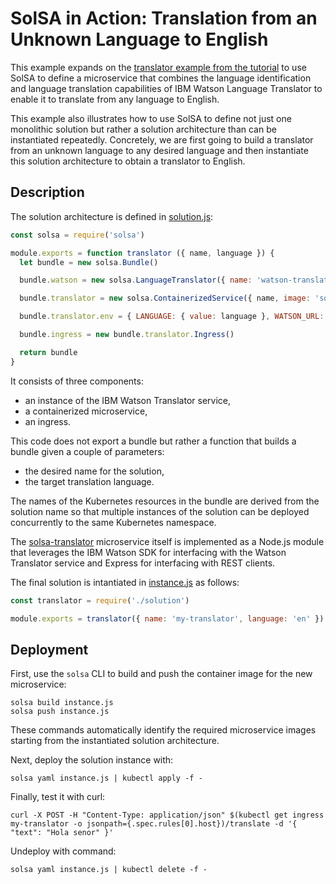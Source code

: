 <!--
#
# Copyright 2019 IBM Corporation
#
# Licensed under the Apache License, Version 2.0 (the "License");
# you may not use this file except in compliance with the License.
# You may obtain a copy of the License at
#
#     http://www.apache.org/licenses/LICENSE-2.0
#
# Unless required by applicable law or agreed to in writing, software
# distributed under the License is distributed on an "AS IS" BASIS,
# WITHOUT WARRANTIES OR CONDITIONS OF ANY KIND, either express or implied.
# See the License for the specific language governing permissions and
# limitations under the License.
-->

# SolSA in Action: Translation from an Unknown Language to English

This example expands on the [translator example from the
tutorial](../../tutorial#example-watson-translator) to use SolSA to define a
microservice that combines the language identification and language translation
capabilities of IBM Watson Language Translator to enable it to translate from
any language to English.

This example also illustrates how to use SolSA to define not just one monolithic
solution but rather a solution architecture than can be instantiated repeatedly.
Concretely, we are first going to build a translator from an unknown language to
any desired language and then instantiate this solution architecture to obtain a
translator to English.

## Description

The solution architecture is defined in [solution.js](solution.js):
```javascript
const solsa = require('solsa')

module.exports = function translator ({ name, language }) {
  let bundle = new solsa.Bundle()

  bundle.watson = new solsa.LanguageTranslator({ name: 'watson-translator-for-' + name })

  bundle.translator = new solsa.ContainerizedService({ name, image: 'solsa-translator', build: 'solsa-translator', port: 8080 })

  bundle.translator.env = { LANGUAGE: { value: language }, WATSON_URL: bundle.watson.getSecret('url'), WATSON_APIKEY: bundle.watson.getSecret('apikey') }

  bundle.ingress = new bundle.translator.Ingress()

  return bundle
}
```
It consists of three components:
- an instance of the IBM Watson Translator service,
- a containerized microservice,
- an ingress.

This code does not export a bundle but rather a function that builds a bundle
given a couple of parameters:
- the desired name for the solution,
- the target translation language.

The names of the Kubernetes resources in the bundle are derived from the
solution name so that multiple instances of the solution can be deployed
concurrently to the same Kubernetes namespace.

The [solsa-translator](solsa-translator) microservice itself is implemented as a
Node.js module that leverages the IBM Watson SDK for interfacing with the Watson
Translator service and Express for interfacing with REST clients.

The final solution is intantiated in [instance.js](instance.js) as follows:
```javascript
const translator = require('./solution')

module.exports = translator({ name: 'my-translator', language: 'en' })
```

## Deployment

First, use the `solsa` CLI to build and push the container image for the new
microservice:
```shell
solsa build instance.js
solsa push instance.js
```
These commands automatically identify the required microservice images starting
from the instantiated solution architecture.

Next, deploy the solution instance with:
```shell
solsa yaml instance.js | kubectl apply -f -
```
Finally, test it with curl:
```shell
curl -X POST -H "Content-Type: application/json" $(kubectl get ingress my-translator -o jsonpath={.spec.rules[0].host})/translate -d '{ "text": "Hola senor" }'
```
Undeploy with command:
```shell
solsa yaml instance.js | kubectl delete -f -
```
